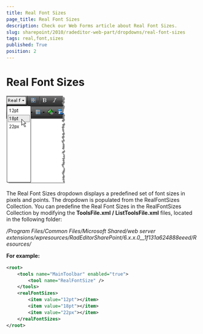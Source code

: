 ```yaml
---
title: Real Font Sizes
page_title: Real Font Sizes
description: Check our Web Forms article about Real Font Sizes.
slug: sharepoint/2010/radeditor-web-part/dropdowns/real-font-sizes
tags: real,font,sizes
published: True
position: 2
---
```


# Real Font Sizes

![](images/DropDowns002.png)

The Real Font Sizes dropdown displays a predefined set of font sizes in pixels and points. The dropdown is populated from the RealFontSizes Collection. You can predefine the Real Font Sizes in the RealFontSizes Collection by modifying the **ToolsFile.xml / ListToolsFile.xml** files, located in the following folder:

_/Program Files/Common Files/Microsoft Shared/web server extensions/wpresources/RadEditorSharePoint/6.x.x.0__1f131a624888eeed/Resources/_

**For example:**

````XML
<root>  
    <tools name="MainToolbar" enabled="true">    
        <tool name="RealFontSize" />  
    </tools>  
    <realFontSizes>    
        <item value="12pt"></item>    
        <item value="18pt"></item>    
        <item value="22px"></item>  
    </realFontSizes>
</root>
````

